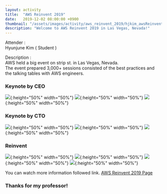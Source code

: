 ```yaml
---
layout: activity
title:  "AWS Reinvent 2019"
date:   2019-12-02 08:00:00 +0900
thumbnail: "/assets/images/activity/aws_reinvent_2019/hjkim_awsReinvent2019.jpeg"
description: "Welcome to AWS Reinvent 2019 in Las Vegas, Nevada!"
---
```


Attender : <br>
Hyunjune Kim ( Student )<br>

Description : <br>
AWS held a big event on strip st. in Las Vegas, Nevada.<br>
The event prepared 3,000+ sessions consisted of the best practices and the talking tables with AWS engineers.<br>

### Keynote by CEO

![](/assets/images/activity/aws_reinvent_2019/CEO_Keynote_1.jpeg){:height="50%" width="50%"}
![](/assets/images/activity/aws_reinvent_2019/CEO_Keynote_2.jpeg){:height="50%" width="50%"}
![](/assets/images/activity/aws_reinvent_2019/CEO_Keynote_3.jpeg){:height="50%" width="50%"}

### Keynote by CTO
![](/assets/images/activity/aws_reinvent_2019/CTO_Keynote_1.jpeg){:height="50%" width="50%"}
![](/assets/images/activity/aws_reinvent_2019/CTO_Keynote.jpeg){:height="50%" width="50%"}
![](/assets/images/activity/aws_reinvent_2019/CTO_Keynote_3.jpeg){:height="50%" width="50%"}

### Reinvent

![](/assets/images/activity/aws_reinvent_2019/hjkim_awsReinvent2019.jpeg){:height="50%" width="50%"}
![](/assets/images/activity/aws_reinvent_2019/MGM_hotel.jpeg){:height="50%" width="50%"}
![](/assets/images/activity/aws_reinvent_2019/Practice_session_sample.jpeg){:height="50%" width="50%"}
![](/assets/images/activity/aws_reinvent_2019/Practice_session_sample2.jpeg){:height="50%" width="50%"}

You can watch more information followed link.
[AWS Reinvent 2019 Page](https://aws.amazon.com/ko/new/reinvent/)

### Thanks for my professor!
